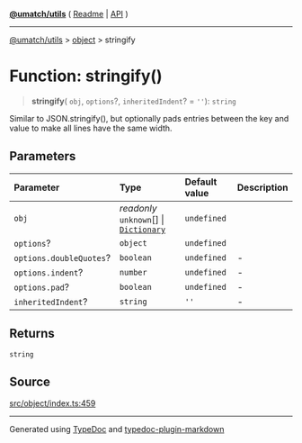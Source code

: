 [**@umatch/utils**](../../README.md) ( [Readme](../../README.md) \| [API](../../API.md) )

---

[@umatch/utils](../../API.md) > [object](../README.md) > stringify

# Function: stringify()

> **stringify**(
> `obj`,
> `options`?,
> `inheritedIndent`? = `''`): `string`

Similar to JSON.stringify(), but optionally pads entries between
the key and value to make all lines have the same width.

## Parameters

| Parameter               | Type                                                                                        | Default value | Description |
| :---------------------- | :------------------------------------------------------------------------------------------ | :------------ | :---------- |
| `obj`                   | _readonly_ `unknown`[] \| [`Dictionary`](../../index/type-aliases/type-alias.Dictionary.md) | `undefined`   |             |
| `options`?              | `object`                                                                                    | `undefined`   |             |
| `options.doubleQuotes`? | `boolean`                                                                                   | `undefined`   | -           |
| `options.indent`?       | `number`                                                                                    | `undefined`   | -           |
| `options.pad`?          | `boolean`                                                                                   | `undefined`   | -           |
| `inheritedIndent`?      | `string`                                                                                    | `''`          | -           |

## Returns

`string`

## Source

[src/object/index.ts:459](https://github.com/umatch-oficial/utils/blob/fe3e40a/src/object/index.ts#L459)

---

Generated using [TypeDoc](https://typedoc.org/) and [typedoc-plugin-markdown](https://www.npmjs.com/package/typedoc-plugin-markdown)

